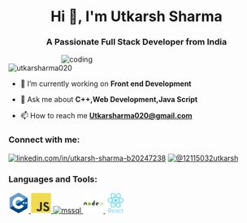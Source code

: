 <h1 align="center">Hi 👋, I'm Utkarsh Sharma</h1>
<h3 align="center">A Passionate Full Stack Developer from India</h3>
<img align ="right" alt="coding" width="400" src="https://media.tenor.com/m1Mr-khUDVgAAAAC/anime-hacking.gif">


<p align="left"> <img src="https://komarev.com/ghpvc/?username=utkarsharma020&label=Profile%20views&color=0e75b6&style=flat" alt="utkarsharma020" /> </p>

- 🔭 I’m currently working on **Front end Development**

- 💬 Ask me about **C++,Web Development,Java Script**

- 📫 How to reach me **Utkarsharma020@gmail.com**

<h3 align="left">Connect with me:</h3>
<p align="left">
<a href="https://linkedin.com/in/linkedin.com/in/utkarsh-sharma-b20247238" target="blank"><img align="center" src="https://raw.githubusercontent.com/rahuldkjain/github-profile-readme-generator/master/src/images/icons/Social/linked-in-alt.svg" alt="linkedin.com/in/utkarsh-sharma-b20247238" height="30" width="40" /></a>
<a href="https://www.hackerrank.com/@12115032utkarsh" target="blank"><img align="center" src="https://raw.githubusercontent.com/rahuldkjain/github-profile-readme-generator/master/src/images/icons/Social/hackerrank.svg" alt="@12115032utkarsh" height="30" width="40" /></a>
</p>

<h3 align="left">Languages and Tools:</h3>
<p align="left"> <a href="https://www.w3schools.com/cpp/" target="_blank" rel="noreferrer"> <img src="https://raw.githubusercontent.com/devicons/devicon/master/icons/cplusplus/cplusplus-original.svg" alt="cplusplus" width="40" height="40"/> </a> <a href="https://developer.mozilla.org/en-US/docs/Web/JavaScript" target="_blank" rel="noreferrer"> <img src="https://raw.githubusercontent.com/devicons/devicon/master/icons/javascript/javascript-original.svg" alt="javascript" width="40" height="40"/> </a> <a href="https://www.microsoft.com/en-us/sql-server" target="_blank" rel="noreferrer"> <img src="https://www.svgrepo.com/show/303229/microsoft-sql-server-logo.svg" alt="mssql" width="40" height="40"/> </a> <a href="https://nodejs.org" target="_blank" rel="noreferrer"> <img src="https://raw.githubusercontent.com/devicons/devicon/master/icons/nodejs/nodejs-original-wordmark.svg" alt="nodejs" width="40" height="40"/> </a> <a href="https://reactjs.org/" target="_blank" rel="noreferrer"> <img src="https://raw.githubusercontent.com/devicons/devicon/master/icons/react/react-original-wordmark.svg" alt="react" width="40" height="40"/> </a> </p>

